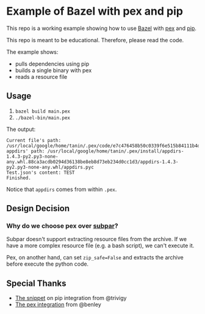 Example of Bazel with pex and pip
==================================

This repo is a working example showing how to use [Bazel](https://bazel.build/)
with [pex](https://github.com/pantsbuild/pex) and
[pip](https://github.com/pypa/pip).

This repo is meant to be educational. Therefore, please read the code.

The example shows:

* pulls dependencies using pip
* builds a single binary with pex
* reads a resource file


Usage
-------

1. `bazel build main.pex`
2. `./bazel-bin/main.pex`

The output:

```
Current file's path: /usr/local/google/home/tanin/.pex/code/e7c476458b50c0339f6e515b84111b4dd9dee723/test.py
appdirs' path: /usr/local/google/home/tanin/.pex/install/appdirs-1.4.3-py2.py3-none-any.whl.88ca3acdb0294d36138be8eb8d73eb234d0cc1d3/appdirs-1.4.3-py2.py3-none-any.whl/appdirs.pyc
Test.json's content: TEST
Finished.
```

Notice that `appdirs` comes from within `.pex`.


Design Decision
-----------------

### Why do we choose pex over [subpar](https://github.com/google/subpar)?

Subpar doesn't support extracting resource files from the archive. If we have a
more complex resource file (e.g. a bash script), we can't execute it.

Pex, on another hand, can set `zip_safe=False` and extracts the archive before
execute the python code.


Special Thanks
----------------

* [The snippet](https://github.com/bazelbuild/bazel/issues/699#issuecomment-262091510) on pip integration from @trivigy
* [The pex integration](https://github.com/benley/bazel_rules_pex) from @benley
